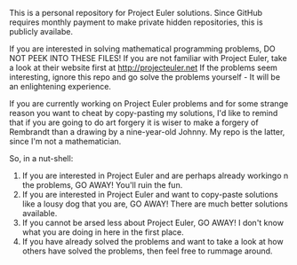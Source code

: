 This is a personal repository for Project Euler solutions.
Since GitHub requires monthly payment to make private hidden repositories, this is publicly availabe.

If you are interested in solving mathematical programming problems, DO NOT PEEK INTO THESE FILES!
If you are not familiar with Project Euler, take a look at their website first at http://projecteuler.net
If the problems seem interesting, ignore this repo and go solve the problems yourself - It will be an enlightening experience.

If you are currently working on Project Euler problems and for some strange reason you want to cheat by copy-pasting my solutions,
I'd like to remind that if you are going to do art forgery it is wiser to make a forgery of Rembrandt than a drawing by
a nine-year-old Johnny. My repo is the latter, since I'm not a mathematician.

So, in a nut-shell:
1. If you are interested in Project Euler and are perhaps already workingo n the problems, GO AWAY! You'll ruin the fun.
2. If you are interested in Project Euler and want to copy-paste solutions like a lousy dog that you are, GO AWAY! There are much better solutions available.
3. If you cannot be arsed less about Project Euler, GO AWAY! I don't know what you are doing in here in the first place.
4. If you have already solved the problems and want to take a look at how others have solved the problems, then feel free to rummage around.

